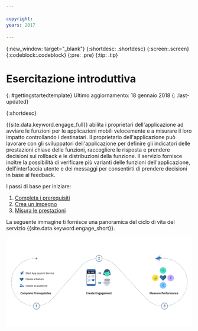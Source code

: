 ```yaml
---

copyright:
years: 2017

---
```


{:new_window: target="_blank"}
{:shortdesc: .shortdesc}
{:screen:.screen}
{:codeblock:.codeblock}
{:pre: .pre}
{:tip: .tip}

# Esercitazione introduttiva
{: #gettingstartedtemplate}
Ultimo aggiornamento: 18 gennaio 2018
{: .last-updated}

{:shortdesc}


{{site.data.keyword.engage_full}} abilita i proprietari dell'applicazione ad avviare le funzioni per le applicazioni mobili velocemente e a misurare il loro impatto controllando i destinatari. Il proprietario dell'applicazione può lavorare con gli sviluppatori dell'applicazione per definire gli indicatori delle prestazioni chiave delle funzioni, raccogliere le risposta e prendere decisioni sui rollback e le distribuzioni della funzione. Il servizio fornisce inoltre la possibilità di verificare più varianti delle funzioni dell'applicazione, dell'interfaccia utente e dei messaggi per consentirti di prendere decisioni in base al feedback.


I passi di base per iniziare:

1. [Completa i prerequisiti](/docs/services/app-launch/app_prerequisites.html)
1. [Crea un impegno](/docs/services/app-launch/app_feature_toggle.html)
2. [Misura le prestazioni](/docs/services/app-launch/app_measure_performance.html)


La seguente immagine ti fornisce una panoramica del ciclo di vita del servizio {{site.data.keyword.engage_short}}.

![Panoramica Cognitive Engage](images/process_app_launch.png)


  












